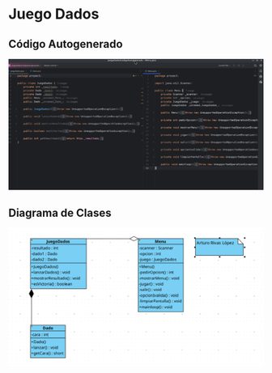 # Juego Dados
## Código Autogenerado

![Código Autogenerado](CodigoAutogenerado.png)

## Diagrama de Clases

![Diagrama de Clases](DiagramaClases.png)
